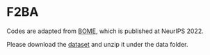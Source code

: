 # F2BA

Codes are adapted from [BOME](https://github.com/Cranial-XIX/BOME), which is published at NeurIPS 2022.


Please download the [dataset](https://drive.google.com/file/d/14deh-F4YlEH1c_s0P5DSliU042QV39K3/view?usp=sharing) and unzip it under the data folder.
